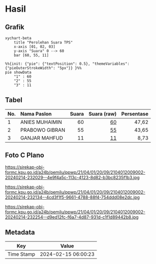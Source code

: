 # Hasil

## Grafik

```mermaid
xychart-beta
    title "Perolehan Suara TPS"
    x-axis [01, 02, 03]
    y-axis "Suara" 0 --> 60
    bar [60, 55, 11]
```

```mermaid
%%{init: {"pie": {"textPosition": 0.5}, "themeVariables": {"pieOuterStrokeWidth": "5px"}} }%%
pie showData
    "1" : 60
    "2" : 55
    "3" : 11
```

## Tabel

| No. | Nama Paslon    | Suara | Suara (raw) | Persentase |
|:--- |:-------------- | -----:| -----------:| ----------:|
| 1   | ANIES MUHAIMIN | 60    | [60][p-1]   | 47,62      |
| 2   | PRABOWO GIBRAN | 55    | [55][p-2]   | 43,65      |
| 3   | GANJAR MAHFUD  | 11    | [11][p-3]   | 8,73       |


[p-1]: https://github.com/gigit-pemilu/pemilu-2024-21-kepulauan-riau/blob/main/pilpres/hitung-suara/sub/21-kepulauan-riau/sub/04-lingga/sub/01-singkep/sub/2009-tanjung-harapan/sub/002-tps/sub/paslon-1.txt
[p-2]: https://github.com/gigit-pemilu/pemilu-2024-21-kepulauan-riau/blob/main/pilpres/hitung-suara/sub/21-kepulauan-riau/sub/04-lingga/sub/01-singkep/sub/2009-tanjung-harapan/sub/002-tps/sub/paslon-2.txt
[p-3]: https://github.com/gigit-pemilu/pemilu-2024-21-kepulauan-riau/blob/main/pilpres/hitung-suara/sub/21-kepulauan-riau/sub/04-lingga/sub/01-singkep/sub/2009-tanjung-harapan/sub/002-tps/sub/paslon-3.txt

## Foto C Plano

https://sirekap-obj-formc.kpu.go.id/a24b/pemilu/ppwp/21/04/01/20/09/2104012009002-20240214-232029--4e9f4a5c-113c-4123-8d82-b3bc8235f1b3.jpg

https://sirekap-obj-formc.kpu.go.id/a24b/pemilu/ppwp/21/04/01/20/09/2104012009002-20240214-232134--4cd3f1f5-9661-4788-88f4-754ddd08e2dc.jpg

https://sirekap-obj-formc.kpu.go.id/a24b/pemilu/ppwp/21/04/01/20/09/2104012009002-20240214-232254--d9ed12fc-f6a7-4d87-931d-c1f1d89442b8.jpg


## Metadata

| Key        | Value               |
| ---------- | ------------------- |
| Time Stamp | 2024-02-15 06:00:23 |



